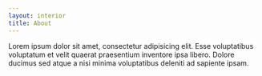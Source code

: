 ```yaml
---
layout: interior
title: About
---
```


Lorem ipsum dolor sit amet, consectetur adipisicing elit. Esse voluptatibus voluptatum et velit quaerat praesentium inventore ipsa libero. Dolore ducimus sed atque a nisi minima voluptatibus deleniti ad sapiente ipsam.
